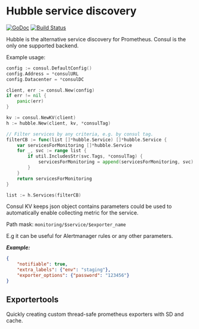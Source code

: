 # Hubble service discovery

[![GoDoc](https://godoc.org/github.com/aksentyev/hubble?status.svg)](https://godoc.org/github.com/aksentyev/hubble) [![Build Status](https://travis-ci.org/aksentyev/hubble.svg?branch=master)](https://travis-ci.org/aksentyev/hubble)

Hubble is the alternative service discovery for Prometheus. Consul is the only one supported backend.

Example usage:

```go
config := consul.DefaultConfig()
config.Address = *consulURL
config.Datacenter = *consulDC

client, err := consul.New(config)
if err != nil {
    panic(err)
}

kv := consul.NewKV(client)
h := hubble.New(client, kv, *consulTag)

// Filter services by any criteria, e.g. by consul tag.
filterCB := func(list []*hubble.Service) []*hubble.Service {
    var servicesForMonitoring []*hubble.Service
    for _, svc := range list {
        if util.IncludesStr(svc.Tags, *consulTag) {
            servicesForMonitoring = append(servicesForMonitoring, svc)
        }
    }
    return servicesForMonitoring
}

list := h.Services(filterCB)
```

Consul KV keeps json object contains parameters could be used to automatically enable collecting metric for the service.

Path mask: `monitoring/$service/$exporter_name`

E.g it can be useful for Alertmanager rules or any other parameters.

***Example:***

```json
{
    "notifiable": true,
    "extra_labels": {"env": "staging"},
    "exporter_options": {"password": "123456"}
}
```

## Exportertools

Quickly creating custom thread-safe prometheus exporters with SD and cache.
